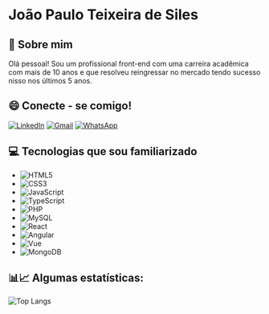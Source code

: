 
# João Paulo Teixeira de Siles




## 🚀 Sobre mim
Olá pessoal! Sou um profissional front-end com uma carreira acadêmica com mais de 10 anos e que resolveu reingressar no mercado tendo sucesso nisso nos últimos 5 anos.

## 😄 Conecte - se comigo!

[![LinkedIn](https://img.shields.io/badge/LinkedIn-0077B5?style=for-the-badge&logo=linkedin&logoColor=white)](https://www.linkedin.com/in/joaosiles//) [![Gmail](https://img.shields.io/badge/Gmail-333333?style=for-the-badge&logo=gmail&logoColor=red)](mailto:joaosiles@gmail.com) [![WhatsApp](https://img.shields.io/badge/WhatsApp-25D366?style=for-the-badge&logo=whatsapp&logoColor=white)](https://wa.me/55012996169859)


## 💻 Tecnologias que sou familiarizado

* ![HTML5](https://img.shields.io/badge/HTML5-E34F26?style=for-the-badge&logo=html5&logoColor=white)
* ![CSS3](https://img.shields.io/badge/CSS3-1572B6?style=for-the-badge&logo=css3&logoColor=white)
* ![JavaScript](https://img.shields.io/badge/JavaScript-F7DF1E?style=for-the-badge&logo=javascript&logoColor=black)
* ![TypeScript](https://img.shields.io/badge/TypeScript-007ACC?style=for-the-badge&logo=typescript&logoColor=white)
* ![PHP](https://img.shields.io/badge/PHP-777BB4?style=for-the-badge&logo=php&logoColor=white)
* ![MySQL](https://img.shields.io/badge/MySQL-00000F?style=for-the-badge&logo=mysql&logoColor=white)
* ![React](https://img.shields.io/badge/React-blue?style=for-the-badge&logo=react&logoColor=white)
* ![Angular](https://img.shields.io/badge/Angular-red?style=for-the-badge&logo=angular&logoColor=white)
* ![Vue](https://img.shields.io/badge/Vue.js-green?style=for-the-badge&logo=vue.js&logoColor=white)
* ![MongoDB](https://img.shields.io/badge/MongoDB-4EA94B?style=for-the-badge&logo=mongodb&logoColor=white)


## 📊📈 Algumas estatísticas:

![Top Langs](https://github-readme-stats-git-masterrstaa-rickstaa.vercel.app/api/top-langs/?username=joaosiles&layout=compact&bg_color=000&border_color=30A3DC&title_color=E94D5F&text_color=FFF)



